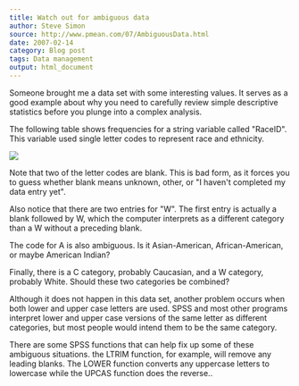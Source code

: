 ```yaml
---
title: Watch out for ambiguous data
author: Steve Simon
source: http://www.pmean.com/07/AmbiguousData.html
date: 2007-02-14
category: Blog post
tags: Data management
output: html_document
---
```


Someone brought me a data set with some interesting values. It serves
as a good example about why you need to carefully review simple
descriptive statistics before you plunge into a complex analysis.

<!---More--->


The following table shows frequencies for a string variable called
"RaceID". This variable used single letter codes to represent race
and ethnicity.

![](http://www.pmean.com/images/images/07/AmbiguousData01.gif)

Note that two of the letter codes are blank. This is bad form, as it
forces you to guess whether blank means unknown, other, or "I
haven't completed my data entry yet".

Also notice that there are two entries for "W". The first entry is
actually a blank followed by W, which the computer interprets as a
different category than a W without a preceding blank.

The code for A is also ambiguous. Is it Asian-American,
African-American, or maybe American Indian?

Finally, there is a C category, probably Caucasian, and a W category,
probably White. Should these two categories be combined?

Although it does not happen in this data set, another problem occurs
when both lower and upper case letters are used. SPSS and most other
programs interpret lower and upper case versions of the same letter as
different categories, but most people would intend them to be the same
category.

There are some SPSS functions that can help fix up some of these
ambiguous situations. the LTRIM function, for example, will remove any
leading blanks. The LOWER function converts any uppercase letters to
lowercase while the UPCAS function does the reverse..

